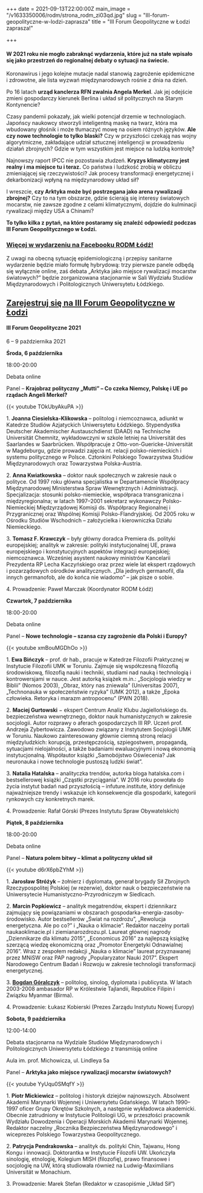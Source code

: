+++
date = 2021-09-13T22:00:00Z
main_image = "/v1633350006/rodm/strona_rodm_zi03qd.jpg"
slug = "III-forum-geopolityczne-w-lodzi-zaprasza"
title = "III Forum Geopolityczne w Łodzi zaprasza!"

+++
#### **W 2021 roku nie mogło zabraknąć wydarzenia, które już na stałe wpisało się jako przestrzeń do regionalnej debaty o sytuacji na świecie.**

Koronawirus i jego kolejne mutacje nadal stanowią zagrożenie epidemiczne i zdrowotne, ale lista wyzwań międzynarodowych rośnie z dnia na dzień.

Po 16 latach **urząd kanclerza RFN zwalnia Angela Merkel**. Jak jej odejście zmieni gospodarczy kierunek Berlina i układ sił politycznych na Starym Kontynencie?

Czasy pandemii pokazały, jak wielki potencjał drzemie w technologiach. Japońscy naukowcy stworzyli inteligentną maskę na twarz, która ma wbudowany głośnik i może tłumaczyć mowę na osiem różnych języków. **Ale czy nowe technologie to tylko blaski?** Czy w przyszłości czekają nas wojny algorytmiczne, zakładające udział sztucznej inteligencji w prowadzeniu działań zbrojnych? Gdzie w tym wszystkim jest miejsce na ludzką kontrolę?

Najnowszy raport IPCC nie pozostawia złudzeń. **Kryzys klimatyczny jest realny i ma miejsce tu i teraz.** Co państwa i ludzkość zrobią w obliczu zmieniającej się rzeczywistości? Jak procesy transformacji energetycznej i dekarbonizacji wpłyną na międzynarodowy układ sił?

I wreszcie, **czy Arktyka może być postrzegana jako arena rywalizacji zbrojnej?** Czy to na tym obszarze, gdzie ścierają się interesy światowych mocarstw, nie zawsze zgodne z celami klimatycznymi, dojdzie do kulminacji rywalizacji między USA a Chinami?

**To tylko kilka z pytań, na które postaramy się znaleźć odpowiedź podczas III Forum Geopolitycznego w Łodzi.**

### [**Więcej w wydarzeniu na Facebooku RODM Łódź!**](https://fb.me/e/5nxrd1fzy "https://fb.me/e/5nxrd1fzy")

Z uwagi na obecną sytuację epidemiologiczną i przepisy sanitarne wydarzenie będzie miało formułę hybrydową: trzy pierwsze panele odbędą się wyłącznie online, zaś debata „Arktyka jako miejsce rywalizacji mocarstw światowych?” będzie zorganizowana stacjonarnie w Sali Wydziału Studiów Międzynarodowych i Politologicznych Uniwersytetu Łódzkiego.

## [**Zarejestruj się na III Forum Geopolityczne w Łodzi**](https://us06web.zoom.us/webinar/register/WN_Z2A_xXkfTbq_0e3nuFmoiQ "https://us06web.zoom.us/webinar/register/WN_Z2A_xXkfTbq_0e3nuFmoiQ")

#### **III Forum Geopolityczne 2021**

6 – 9 października 2021

**Środa, 6 października**

18:00-20:00

Debata online

Panel – **Krajobraz polityczny „Mutti” – Co czeka Niemcy, Polskę i UE po rządach Angeli Merkel?**

{{< youtube TOkUbyAkuPA >}}

1\. **Joanna Ciesielska-Klikowska** – politolog i niemcoznawca, adiunkt w Katedrze Studiów Azjatyckich Uniwersytetu Łódzkiego. Stypendystka Deutscher Akademischer Austauschdienst (DAAD) na Technische Universität Chemnitz, wykładowczyni w szkole letniej na Universität des Saarlandes w Saarbrücken. Współpracuje z Otto-von-Guericke-Universität w Magdeburgu, gdzie prowadzi zajęcia nt. relacji polsko-niemieckich i systemu politycznego w Polsce. Członkini Polskiego Towarzystwa Studiów Międzynarodowych oraz Towarzystwa Polska-Austria.

2\. **Anna Kwiatkowska** – doktor nauk społecznych w zakresie nauk o polityce. Od 1997 roku główna specjalistka w Departamencie Współpracy Międzynarodowej Ministerstwa Spraw Wewnętrznych i Administracji. Specjalizacja: stosunki polsko-niemieckie, współpraca transgraniczna i międzyregionalna; w latach 1997–2001 sekretarz wykonawczy Polsko-Niemieckiej Międzyrządowej Komisji ds. Współpracy Regionalnej i Przygranicznej oraz Wspólnej Komisji Polsko-Flandryjskiej. Od 2005 roku w Ośrodku Studiów Wschodnich – założycielka i kierowniczka Działu Niemieckiego.

3\. **Tomasz F. Krawczyk** – były główny doradca Premiera ds. polityki europejskiej; analityk w zakresie: polityki instytucjonalnej UE, prawa europejskiego i konstytucyjnych aspektów integracji europejskiej; niemcoznawca. Wcześniej asystent naukowy ministrów Kancelarii Prezydenta RP Lecha Kaczyńskiego oraz przez wiele lat ekspert rządowych i pozarządowych ośrodków analitycznych. „Dla jednych germanofil, dla innych germanofob, ale do końca nie wiadomo” – jak pisze o sobie.

4\. Prowadzenie: Paweł Marczak (Koordynator RODM Łódź)

**Czwartek, 7 października**

18:00-20:00

Debata online

Panel – **Nowe technologie – szansa czy zagrożenie dla Polski i Europy?**

{{< youtube xmBouMGDhOo >}}

1\. **Ewa Bińczyk** – prof. dr hab., pracuje w Katedrze Filozofii Praktycznej w Instytucie Filozofii UMK w Toruniu. Zajmuje się współczesną filozofią środowiskową, filozofią nauki i techniki, studiami nad nauką i technologią i kontrowersjami w nauce. Jest autorką książek m.in.: „Socjologia wiedzy w Biblii” (Nomos 2003), „Obraz, który nas zniewala” (Universitas 2007), „Technonauka w społeczeństwie ryzyka” (UMK 2012), a także „Epoka człowieka. Retoryka i marazm antropocenu” (PWN 2018).

2\. **Maciej Gurtowski** − ekspert Centrum Analiz Klubu Jagiellońskiego ds. bezpieczeństwa wewnętrznego, doktor nauk humanistycznych w zakresie socjologii. Autor rozprawy o aferach gospodarczych III RP. Uczeń prof. Andrzeja Zybertowicza. Zawodowo związany z Instytutem Socjologii UMK w Toruniu. Naukowo zainteresowany głównie ciemną stroną relacji międzyludzkich: korupcją, przestępczością, szpiegostwem, propagandą, sytuacjami nielojalności, a także badaniami ewaluacyjnymi i nową ekonomią instytucjonalną. Współautor książki „Samobójstwo Oświecenia? Jak neuronauka i nowe technologie pustoszą ludzki świat”.

3\. **Natalia Hatalska** – analityczka trendów, autorka bloga hatalska.com i bestsellerowej książki „Cząstki przyciągania”. W 2016 roku powołała do życia instytut badań nad przyszłością – infuture.institute, który definiuje najważniejsze trendy i wskazuje ich konsekwencje dla gospodarki, kategorii rynkowych czy konkretnych marek.

4\. Prowadzenie: Rafał Górski (Prezes Instytutu Spraw Obywatelskich)

**Piątek, 8 października**

18:00-20:00

Debata online

Panel – **Natura polem bitwy – klimat a polityczny układ sił**

{{< youtube d6rX6pbZYhM >}}

1\. **Jarosław Stróżyk** – żołnierz i dyplomata, generał brygady Sił Zbrojnych Rzeczypospolitej Polskiej (w rezerwie), doktor nauk o bezpieczeństwie na Uniwersytecie Humanistyczno-Przyrodniczym w Siedlcach.

2\. **Marcin Popkiewicz** – analityk megatrendów, ekspert i dziennikarz zajmujący się powiązaniami w obszarach gospodarka-energia-zasoby-środowisko. Autor bestsellerów „Świat na rozdrożu”, „Rewolucja energetyczna. Ale po co?” i „Nauka o klimacie”. Redaktor naczelny portali naukaoklimacie.pl i ziemianarozdrozu.pl. Laureat głównej nagrody „Dziennikarze dla klimatu 2015”, „Economicus 2016” za najlepszą książkę szerzącą wiedzę ekonomiczną oraz „Promotor Energetyki Odnawialnej 2016”. Wraz z zespołem redakcji „Nauka o klimacie” laureat przyznawanej przez MNiSW oraz PAP nagrody „Popularyzator Nauki 2017”. Ekspert Narodowego Centrum Badań i Rozwoju w zakresie technologii transformacji energetycznej.

3\. [**Bogdan Góralczyk**](https://www.rodm-lodz.pl/aktualnosci/chiny-odbudowuja-swoja-cywilizacyjna-tozsamosc/) – politolog, sinolog, dyplomata i publicysta. W latach 2003-2008 ambasador RP w Królestwie Tajlandii, Republice Filipin i Związku Myanmar (Birma).

4\. Prowadzenie: Łukasz Kobierski (Prezes Zarządu Instytutu Nowej Europy)

**Sobota, 9 października**

12:00-14:00

Debata stacjonarna na Wydziale Studiów Międzynarodowych i Politologicznych Uniwersytetu Łódzkiego z transmisją online

Aula im. prof. Michowicza, ul. Lindleya 5a

Panel – **Arktyka jako miejsce rywalizacji mocarstw światowych?**

{{< youtube YyUqu0SMqfY >}}

1\. **Piotr Mickiewicz** – politolog i historyk dziejów najnowszych. Absolwent Akademii Marynarki Wojennej i Uniwersytetu Gdańskiego. W latach 1990–1997 oficer Grupy Okrętów Szkolnych, a następnie wykładowca akademicki. Obecnie zatrudniony w Instytucie Politologii UG, w przeszłości pracownik Wydziału Dowodzenia i Operacji Morskich Akademii Marynarki Wojennej. Redaktor naczelny „Rocznika Bezpieczeństwa Międzynarodowego” i wiceprezes Polskiego Towarzystwa Geopolitycznego.

2\. **Patrycja Pendrakowska** – analityk ds. polityki Chin, Tajwanu, Hong Kongu i innowacji. Doktorantka w Instytucie Filozofii UW. Ukończyła sinologię, etnologię, Kolegium MISH (filozofię), prawo finansowe i socjologię na UW, którą studiowała również na Ludwig-Maximilians Universität w Monachium.

3\. Prowadzenie: Marek Stefan (Redaktor w czasopiśmie „Układ Sił”)